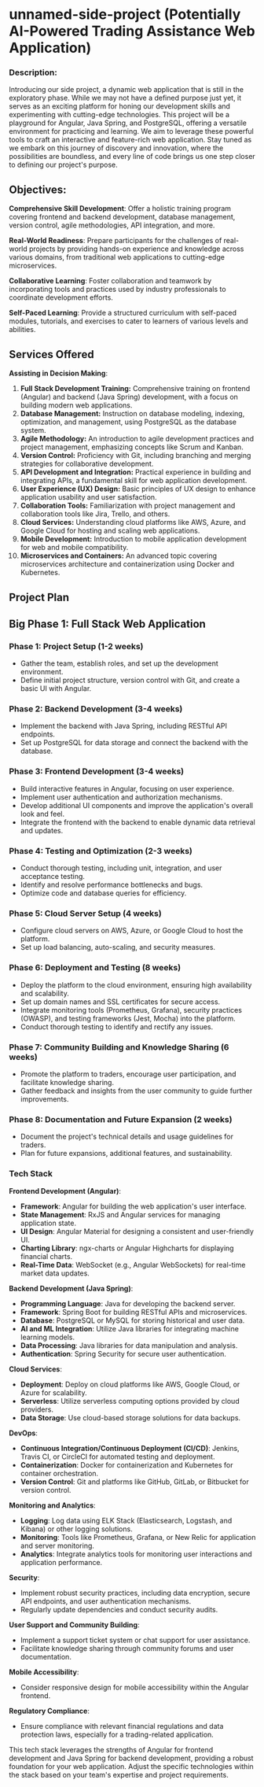# unnamed-side-project (Potentially ****AI-Powered Trading Assistance Web Application)****

### **Description**:

Introducing our side project, a dynamic web application that is still in the exploratory phase. While we may not have a defined purpose just yet, it serves as an exciting platform for honing our development skills and experimenting with cutting-edge technologies. This project will be a playground for Angular, Java Spring, and PostgreSQL, offering a versatile environment for practicing and learning. We aim to leverage these powerful tools to craft an interactive and feature-rich web application. Stay tuned as we embark on this journey of discovery and innovation, where the possibilities are boundless, and every line of code brings us one step closer to defining our project's purpose.

## **Objectives:**

**Comprehensive Skill Development**: Offer a holistic training program covering frontend and backend development, database management, version control, agile methodologies, API integration, and more.

**Real-World Readiness**: Prepare participants for the challenges of real-world projects by providing hands-on experience and knowledge across various domains, from traditional web applications to cutting-edge microservices.

**Collaborative Learning**: Foster collaboration and teamwork by incorporating tools and practices used by industry professionals to coordinate development efforts.

**Self-Paced Learning**: Provide a structured curriculum with self-paced modules, tutorials, and exercises to cater to learners of various levels and abilities.

## Services Offered

**Assisting in Decision Making**:

1. **Full Stack Development Training:** Comprehensive training on frontend (Angular) and backend (Java Spring) development, with a focus on building modern web applications.
2. **Database Management:** Instruction on database modeling, indexing, optimization, and management, using PostgreSQL as the database system.
3. **Agile Methodology:** An introduction to agile development practices and project management, emphasizing concepts like Scrum and Kanban.
4. **Version Control:** Proficiency with Git, including branching and merging strategies for collaborative development.
5. **API Development and Integration:** Practical experience in building and integrating APIs, a fundamental skill for web application development.
6. **User Experience (UX) Design:** Basic principles of UX design to enhance application usability and user satisfaction.
7. **Collaboration Tools:** Familiarization with project management and collaboration tools like Jira, Trello, and others.
8. **Cloud Services:** Understanding cloud platforms like AWS, Azure, and Google Cloud for hosting and scaling web applications.
9. **Mobile Development:** Introduction to mobile application development for web and mobile compatibility.
10. **Microservices and Containers:** An advanced topic covering microservices architecture and containerization using Docker and Kubernetes.

## **Project Plan**

## Big Phase 1: Full Stack Web Application

### **Phase 1: Project Setup (1-2 weeks)**

- Gather the team, establish roles, and set up the development environment.
- Define initial project structure, version control with Git, and create a basic UI with Angular.

### **Phase 2: Backend Development (3-4 weeks)**

- Implement the backend with Java Spring, including RESTful API endpoints.
- Set up PostgreSQL for data storage and connect the backend with the database.

### **Phase 3: Frontend Development (3-4 weeks)**

- Build interactive features in Angular, focusing on user experience.
- Implement user authentication and authorization mechanisms.
- Develop additional UI components and improve the application's overall look and feel.
- Integrate the frontend with the backend to enable dynamic data retrieval and updates.

### **Phase 4: Testing and Optimization (2-3 weeks)**

- Conduct thorough testing, including unit, integration, and user acceptance testing.
- Identify and resolve performance bottlenecks and bugs.
- Optimize code and database queries for efficiency.

### **Phase 5: Cloud Server Setup (4 weeks)**

- Configure cloud servers on AWS, Azure, or Google Cloud to host the platform.
- Set up load balancing, auto-scaling, and security measures.

### **Phase 6: Deployment and Testing (8 weeks)**

- Deploy the platform to the cloud environment, ensuring high availability and scalability.
- Set up domain names and SSL certificates for secure access.
- Integrate monitoring tools (Prometheus, Grafana), security practices (OWASP), and testing frameworks (Jest, Mocha) into the platform.
- Conduct thorough testing to identify and rectify any issues.
### **Phase 7: Community Building and Knowledge Sharing (6 weeks)**

- Promote the platform to traders, encourage user participation, and facilitate knowledge sharing.
- Gather feedback and insights from the user community to guide further improvements.

### **Phase 8: Documentation and Future Expansion (2 weeks)**

- Document the project's technical details and usage guidelines for traders.
- Plan for future expansions, additional features, and sustainability.

### Tech Stack

**Frontend Development (Angular)**:

- **Framework**: Angular for building the web application's user interface.
- **State Management**: RxJS and Angular services for managing application state.
- **UI Design**: Angular Material for designing a consistent and user-friendly UI.
- **Charting Library**: ngx-charts or Angular Highcharts for displaying financial charts.
- **Real-Time Data**: WebSocket (e.g., Angular WebSockets) for real-time market data updates.

**Backend Development (Java Spring)**:

- **Programming Language**: Java for developing the backend server.
- **Framework**: Spring Boot for building RESTful APIs and microservices.
- **Database**: PostgreSQL or MySQL for storing historical and user data.
- **AI and ML Integration**: Utilize Java libraries for integrating machine learning models.
- **Data Processing**: Java libraries for data manipulation and analysis.
- **Authentication**: Spring Security for secure user authentication.

**Cloud Services**:

- **Deployment**: Deploy on cloud platforms like AWS, Google Cloud, or Azure for scalability.
- **Serverless**: Utilize serverless computing options provided by cloud providers.
- **Data Storage**: Use cloud-based storage solutions for data backups.

**DevOps**:

- **Continuous Integration/Continuous Deployment (CI/CD)**: Jenkins, Travis CI, or CircleCI for automated testing and deployment.
- **Containerization**: Docker for containerization and Kubernetes for container orchestration.
- **Version Control**: Git and platforms like GitHub, GitLab, or Bitbucket for version control.

**Monitoring and Analytics**:

- **Logging**: Log data using ELK Stack (Elasticsearch, Logstash, and Kibana) or other logging solutions.
- **Monitoring**: Tools like Prometheus, Grafana, or New Relic for application and server monitoring.
- **Analytics**: Integrate analytics tools for monitoring user interactions and application performance.

**Security**:

- Implement robust security practices, including data encryption, secure API endpoints, and user authentication mechanisms.
- Regularly update dependencies and conduct security audits.

**User Support and Community Building**:

- Implement a support ticket system or chat support for user assistance.
- Facilitate knowledge sharing through community forums and user documentation.

**Mobile Accessibility**:

- Consider responsive design for mobile accessibility within the Angular frontend.

**Regulatory Compliance**:

- Ensure compliance with relevant financial regulations and data protection laws, especially for a trading-related application.

This tech stack leverages the strengths of Angular for frontend development and Java Spring for backend development, providing a robust foundation for your web application. Adjust the specific technologies within the stack based on your team's expertise and project requirements.
